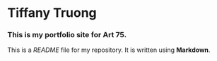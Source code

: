 # Tiffany Truong

### This is my portfolio site for Art 75.

This is a *README* file for my repository. It is written using **Markdown**.
